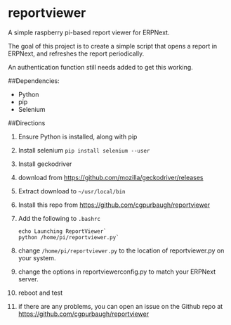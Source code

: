 # reportviewer
A simple raspberry pi-based report viewer for ERPNext.

The goal of this project is to create a simple script that opens a report in ERPNext, and refreshes the report periodically.

An authentication function still needs added to get this working.

##Dependencies:
* Python
* pip
* Selenium

##Directions

1. Ensure Python is installed, along with pip
1. Install selenium `pip install selenium --user`
1. Install geckodriver
  1. download from https://github.com/mozilla/geckodriver/releases
  1. Extract download to `~/usr/local/bin`
1. Install this repo from https://github.com/cgpurbaugh/reportviewer
1. Add the following to `.bashrc`

   ```
   echo Launching ReportViewer`
   python /home/pi/reportviewer.py`
   ```

1. change `/home/pi/reportviewer.py` to the location of reportviewer.py on your system.
1. change the options in reportviewerconfig.py to match your ERPNext server.
1. reboot and test
1. if there are any problems, you can open an issue on the Github repo at https://github.com/cgpurbaugh/reportviewer
